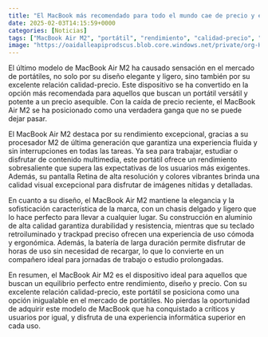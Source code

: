 ```yaml
---
title: "El MacBook más recomendado para todo el mundo cae de precio y es toda una ganga"
date: 2025-02-03T14:15:59+0000
categories: [Noticias]
tags: ["MacBook Air M2", "portátil", "rendimiento", "calidad-precio", "diseño", "pantalla Retina", "SEO."]
image: "https://oaidalleapiprodscus.blob.core.windows.net/private/org-HKmKxpuNw3Y88lm4EBrIPq0n/user-ZwiCXOggLL8ZNNKE2g7rXFmV/img-6yNH0TWED9tIKqREG5oiC0Pp.png?st=2025-02-03T13%3A15%3A58Z&se=2025-02-03T15%3A15%3A58Z&sp=r&sv=2024-08-04&sr=b&rscd=inline&rsct=image/png&skoid=d505667d-d6c1-4a0a-bac7-5c84a87759f8&sktid=a48cca56-e6da-484e-a814-9c849652bcb3&skt=2025-02-02T16%3A50%3A47Z&ske=2025-02-03T16%3A50%3A47Z&sks=b&skv=2024-08-04&sig=r6FSo3bctAvKvZjcwhegzNUIC6/zIvUMqjotNHXvtk4%3D"
---
```


El último modelo de MacBook Air M2 ha causado sensación en el mercado de portátiles, no solo por su diseño elegante y ligero, sino también por su excelente relación calidad-precio. Este dispositivo se ha convertido en la opción más recomendada para aquellos que buscan un portátil versátil y potente a un precio asequible. Con la caída de precio reciente, el MacBook Air M2 se ha posicionado como una verdadera ganga que no se puede dejar pasar.

El MacBook Air M2 destaca por su rendimiento excepcional, gracias a su procesador M2 de última generación que garantiza una experiencia fluida y sin interrupciones en todas las tareas. Ya sea para trabajar, estudiar o disfrutar de contenido multimedia, este portátil ofrece un rendimiento sobresaliente que supera las expectativas de los usuarios más exigentes. Además, su pantalla Retina de alta resolución y colores vibrantes brinda una calidad visual excepcional para disfrutar de imágenes nítidas y detalladas.

En cuanto a su diseño, el MacBook Air M2 mantiene la elegancia y la sofisticación característica de la marca, con un chasis delgado y ligero que lo hace perfecto para llevar a cualquier lugar. Su construcción en aluminio de alta calidad garantiza durabilidad y resistencia, mientras que su teclado retroiluminado y trackpad preciso ofrecen una experiencia de uso cómoda y ergonómica. Además, la batería de larga duración permite disfrutar de horas de uso sin necesidad de recargar, lo que lo convierte en un compañero ideal para jornadas de trabajo o estudio prolongadas.

En resumen, el MacBook Air M2 es el dispositivo ideal para aquellos que buscan un equilibrio perfecto entre rendimiento, diseño y precio. Con su excelente relación calidad-precio, este portátil se posiciona como una opción inigualable en el mercado de portátiles. No pierdas la oportunidad de adquirir este modelo de MacBook que ha conquistado a críticos y usuarios por igual, y disfruta de una experiencia informática superior en cada uso.
    